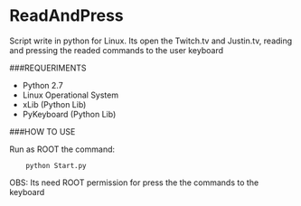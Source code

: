 # ReadAndPress

Script write in python for Linux.
Its open the Twitch.tv and Justin.tv, reading and pressing the readed commands to the user keyboard

###REQUERIMENTS

* Python 2.7
* Linux Operational System
* xLib (Python Lib)
* PyKeyboard (Python Lib)

###HOW TO USE

Run as ROOT the command: 

		python Start.py

OBS: Its need ROOT permission for press the the commands to the keyboard
